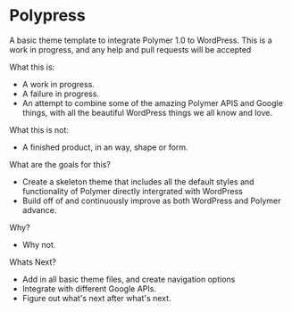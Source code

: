 # Polypress
A basic theme template to integrate Polymer 1.0 to WordPress. This is a work in progress, and any help and pull requests will be accepted

What this is:
- A work in progress.
- A failure in progress.
- An attempt to combine some of the amazing Polymer APIS and Google things, with all the beautiful WordPress things we all know and love.

What this is not:
- A finished product, in an way, shape or form.

What are the goals for this?
- Create a skeleton theme that includes all the default styles and functionality of Polymer directly intergrated with WordPress
- Build off of and continuously improve as both WordPress and Polymer advance.

Why?
- Why not.

Whats Next?
- Add in all basic theme files, and create navigation options
- Integrate with different Google APIs.
- Figure out what's next after what's next.
